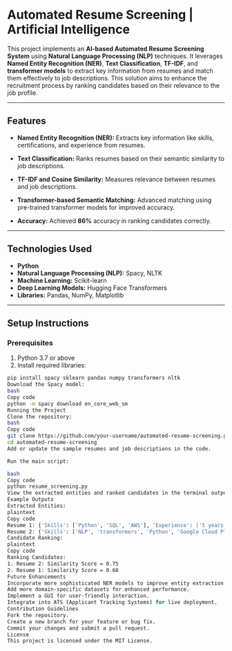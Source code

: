 # Automated Resume Screening | Artificial Intelligence

This project implements an **AI-based Automated Resume Screening System** using **Natural Language Processing (NLP)** techniques. It leverages **Named Entity Recognition (NER)**, **Text Classification**, **TF-IDF**, and **transformer models** to extract key information from resumes and match them effectively to job descriptions. This solution aims to enhance the recruitment process by ranking candidates based on their relevance to the job profile.

---

## Features

- **Named Entity Recognition (NER):** 
  Extracts key information like skills, certifications, and experience from resumes.
  
- **Text Classification:**
  Ranks resumes based on their semantic similarity to job descriptions.

- **TF-IDF and Cosine Similarity:**
  Measures relevance between resumes and job descriptions.

- **Transformer-based Semantic Matching:**
  Advanced matching using pre-trained transformer models for improved accuracy.

- **Accuracy:** Achieved **86%** accuracy in ranking candidates correctly.

---

## Technologies Used

- **Python**
- **Natural Language Processing (NLP):** Spacy, NLTK
- **Machine Learning:** Scikit-learn
- **Deep Learning Models:** Hugging Face Transformers
- **Libraries:** Pandas, NumPy, Matplotlib

---

## Setup Instructions

### Prerequisites

1. Python 3.7 or above
2. Install required libraries:

```bash
pip install spacy sklearn pandas numpy transformers nltk
Download the Spacy model:
bash
Copy code
python -m spacy download en_core_web_sm
Running the Project
Clone the repository:
bash
Copy code
git clone https://github.com/your-username/automated-resume-screening.git
cd automated-resume-screening
Add or update the sample resumes and job descriptions in the code.

Run the main script:

bash
Copy code
python resume_screening.py
View the extracted entities and ranked candidates in the terminal output.
Example Outputs
Extracted Entities:
plaintext
Copy code
Resume 1: {'Skills': ['Python', 'SQL', 'AWS'], 'Experience': ['5 years of experience'], 'Certifications': []}
Resume 2: {'Skills': ['NLP', 'transformers', 'Python', 'Google Cloud Platform'], 'Experience': [], 'Certifications': ['certified AI engineer']}
Candidate Ranking:
plaintext
Copy code
Ranking Candidates:
1. Resume 2: Similarity Score = 0.75
2. Resume 1: Similarity Score = 0.68
Future Enhancements
Incorporate more sophisticated NER models to improve entity extraction accuracy.
Add more domain-specific datasets for enhanced performance.
Implement a GUI for user-friendly interaction.
Integrate into ATS (Applicant Tracking Systems) for live deployment.
Contribution Guidelines
Fork the repository.
Create a new branch for your feature or bug fix.
Commit your changes and submit a pull request.
License
This project is licensed under the MIT License.

